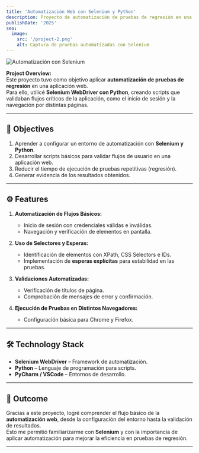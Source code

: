 ```yaml
---
title: 'Automatización Web con Selenium y Python'
description: Proyecto de automatización de pruebas de regresión en una aplicación web utilizando Selenium WebDriver y Python.
publishDate: '2025'
seo:
  image:
    src: '/project-2.png'
    alt: Captura de pruebas automatizadas con Selenium
---
```


![Automatización con Selenium](/project-2.png)

**Project Overview:**  
Este proyecto tuvo como objetivo aplicar **automatización de pruebas de regresión** en una aplicación web.  
Para ello, utilicé **Selenium WebDriver con Python**, creando scripts que validaban flujos críticos de la aplicación, como el inicio de sesión y la navegación por distintas páginas.  

---

## 🎯 Objectives

1. Aprender a configurar un entorno de automatización con **Selenium y Python**.  
2. Desarrollar scripts básicos para validar flujos de usuario en una aplicación web.  
3. Reducir el tiempo de ejecución de pruebas repetitivas (regresión).  
4. Generar evidencia de los resultados obtenidos.  

---

## ⚙️ Features

1. **Automatización de Flujos Básicos:**  
   - Inicio de sesión con credenciales válidas e inválidas.  
   - Navegación y verificación de elementos en pantalla.  

2. **Uso de Selectores y Esperas:**  
   - Identificación de elementos con XPath, CSS Selectors e IDs.  
   - Implementación de **esperas explícitas** para estabilidad en las pruebas.  

3. **Validaciones Automatizadas:**  
   - Verificación de títulos de página.  
   - Comprobación de mensajes de error y confirmación.  

4. **Ejecución de Pruebas en Distintos Navegadores:**  
   - Configuración básica para Chrome y Firefox.  

---

## 🛠️ Technology Stack

- **Selenium WebDriver** – Framework de automatización.  
- **Python** – Lenguaje de programación para scripts.  
- **PyCharm / VSCode** – Entornos de desarrollo.  

---

## 📌 Outcome

Gracias a este proyecto, logré comprender el flujo básico de la **automatización web**, desde la configuración del entorno hasta la validación de resultados.  
Esto me permitió familiarizarme con **Selenium** y con la importancia de aplicar automatización para mejorar la eficiencia en pruebas de regresión.  

---